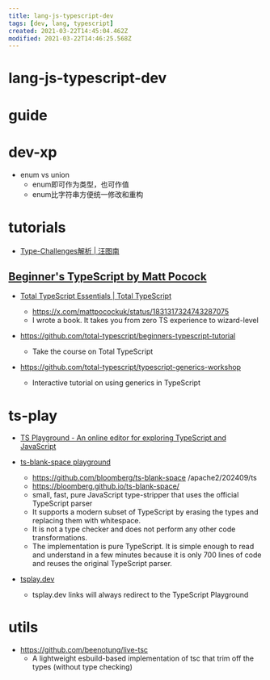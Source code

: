 ```yaml
---
title: lang-js-typescript-dev
tags: [dev, lang, typescript]
created: 2021-03-22T14:45:04.462Z
modified: 2021-03-22T14:46:25.568Z
---
```


# lang-js-typescript-dev

# guide

# dev-xp
- enum vs union
  - enum即可作为类型，也可作值
  - enum比字符串方便统一修改和重构
# tutorials
- [Type-Challenges解析 | 汪图南](https://wangtunan.github.io/blog/typescript/challenge.html)

## [Beginner's TypeScript by Matt Pocock](https://www.totaltypescript.com/tutorials/beginners-typescript)

- [Total TypeScript Essentials | Total TypeScript](https://www.totaltypescript.com/books/total-typescript-essentials)
  - https://x.com/mattpocockuk/status/1831317324743287075
  - I wrote a book. It takes you from zero TS experience to wizard-level

- https://github.com/total-typescript/beginners-typescript-tutorial
  - Take the course on Total TypeScript

- https://github.com/total-typescript/typescript-generics-workshop
  - Interactive tutorial on using generics in TypeScript  
# ts-play
- [TS Playground - An online editor for exploring TypeScript and JavaScript](https://www.typescriptlang.org/play/)

- [ts-blank-space playground](https://bloomberg.github.io/ts-blank-space/play/)
  - https://github.com/bloomberg/ts-blank-space /apache2/202409/ts
  - https://bloomberg.github.io/ts-blank-space/
  - small, fast, pure JavaScript type-stripper that uses the official TypeScript parser
  - It supports a modern subset of TypeScript by erasing the types and replacing them with whitespace. 
  - It is not a type checker and does not perform any other code transformations.
  - The implementation is pure TypeScript. It is simple enough to read and understand in a few minutes because it is only 700 lines of code and reuses the original TypeScript parser.

- [tsplay.dev](https://tsplay-dev.vercel.app/)
  - tsplay.dev links will always redirect to the TypeScript Playground
# utils
- https://github.com/beenotung/live-tsc
  - A lightweight esbuild-based implementation of tsc that trim off the types (without type checking)
